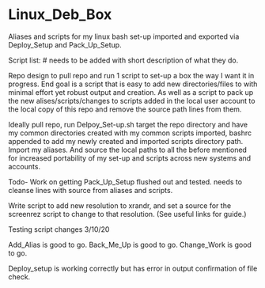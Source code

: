 # Linux_Deb_Box
Aliases and scripts for my linux bash set-up imported and exported via Deploy_Setup and Pack_Up_Setup.

Script list: # needs to be added with short description of what they do.

Repo design to pull repo and run 1 script to set-up a box the way I want it in progress. End goal is a script that is easy to add new directories/files to with minimal effort yet robust output and creation. As well as a script to pack up the new alises/scripts/changes to scripts added in the local user account to the local copy of this repo and remove the source path lines from them.

Ideally pull repo, run Delpoy_Set-up.sh target the repo directory and have my common directories created with my common scripts imported, bashrc appended to add my newly created and imported scripts directory path. Import my aliases. And source the local paths to all the before mentioned for increased portability of my set-up and scripts across new systems and accounts.

Todo-
Work on getting Pack_Up_Setup flushed out and tested. needs to cleanse lines with source from aliases and scripts.

Write script to add new resolution to xrandr, and set a source for the screenrez script to change to that resolution. (See useful links for guide.)

Testing script changes 3/10/20

Add_Alias is good to go. 
Back_Me_Up is good to go.
Change_Work is good to go.

Deploy_setup is working correctly but has error in output confirmation of file check.
